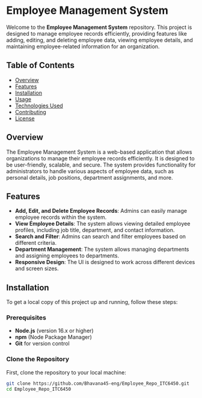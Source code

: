 # Employee Management System

Welcome to the **Employee Management System** repository. This project is designed to manage employee records efficiently, providing features like adding, editing, and deleting employee data, viewing employee details, and maintaining employee-related information for an organization.

## Table of Contents

- [Overview](#overview)
- [Features](#features)
- [Installation](#installation)
- [Usage](#usage)
- [Technologies Used](#technologies-used)
- [Contributing](#contributing)
- [License](#license)

## Overview

The Employee Management System is a web-based application that allows organizations to manage their employee records efficiently. It is designed to be user-friendly, scalable, and secure. The system provides functionality for administrators to handle various aspects of employee data, such as personal details, job positions, department assignments, and more.

## Features

- **Add, Edit, and Delete Employee Records**: Admins can easily manage employee records within the system.
- **View Employee Details**: The system allows viewing detailed employee profiles, including job title, department, and contact information.
- **Search and Filter**: Admins can search and filter employees based on different criteria.
- **Department Management**: The system allows managing departments and assigning employees to departments.
- **Responsive Design**: The UI is designed to work across different devices and screen sizes.
  
## Installation

To get a local copy of this project up and running, follow these steps:

### Prerequisites

- **Node.js** (version 16.x or higher)
- **npm** (Node Package Manager)
- **Git** for version control

### Clone the Repository

First, clone the repository to your local machine:

```bash
git clone https://github.com/Bhavana45-eng/Employee_Repo_ITC6450.git
cd Employee_Repo_ITC6450
